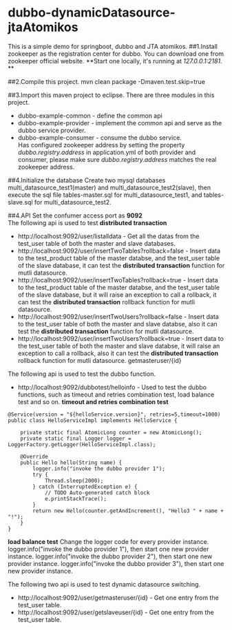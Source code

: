 # dubbo-dynamicDatasource-jtaAtomikos
This is a simple demo for springboot, dubbo and JTA atomikos.
##1.Install zookeeper as the registration center for dubbo.
You can download one from zookeeper official website.
**Start one locally, it's running at *127.0.0.1:2181*. **

##2.Compile this project.
mvn clean package -Dmaven.test.skip=true

##3.Import this maven project to eclipse.
There are three modules in this project.
+ dubbo-example-common - define the common api
+ dubbo-example-provider - implement the common api and serve as the dubbo service provider.
+ dubbo-example-consumer - consume the dubbo service.  
Has configured zookeeper address by setting the property *dubbo.registry.address* in application.yml of both provider and consumer, please make sure *dubbo.registry.address* matches the real zookeeper address.

##4.Initialize the database
Create two mysql databases multi_datasource_test1(master) and multi_datasource_test2(slave), then execute the sql file tables-master.sql for multi_datasource_test1, and tables-slave.sql for multi_datasource_test2.

##4.API
Set the confumer access port as **9092**  
The following api is used to test **distributed transaction**
+ http://localhost:9092/user/listalldata - Get all the datas from the test_user table of both the master and slave databases.
+ http://localhost:9092/user/insertTwoTables?rollback=false - Insert data to the test_product table of the master databse, and the test_user table of the slave database, it can test the **distributed transaction** function for mutli datasource.
+ http://localhost:9092/user/insertTwoTables?rollback=true - Insert data to the test_product table of the master databse, and the test_user table of the slave database, but it will raise an exception to call a rollback, it can test the **distributed transaction** rollback function for mutli datasource.
+ http://localhost:9092/user/insertTwoUsers?rollback=false - Insert data to the test_user table of both the master and slave databse, also it can test the **distributed transaction** function for mutli datasource.
+ http://localhost:9092/user/insertTwoUsers?rollback=true - Insert data to the test_user table of both the master and slave databse, it will raise an exception to call a rollback, also it can test the **distributed transaction** rollback function for mutli datasource. getmasteruser/{id}  

The following api is used to test the dubbo function.
+ http://localhost:9092/dubbotest/helloinfo - Used to test the dubbo functions, such as timeout and retries combination test, load balance test and so on.
**timeout and retries combination test**
```
@Service(version = "${helloService.version}", retries=5,timeout=1000)
public class HelloServiceImpl implements HelloService {

    private static final AtomicLong counter = new AtomicLong();
    private static final Logger logger = LoggerFactory.getLogger(HelloServiceImpl.class);

    @Override
    public Hello hello(String name) {
    	logger.info("invoke the dubbo provider 1");
    	try {
			Thread.sleep(2000);
		} catch (InterruptedException e) {
			// TODO Auto-generated catch block
			e.printStackTrace();
		}
        return new Hello(counter.getAndIncrement(), "Hello3 " + name + "!");
    }
}
```
**load balance test**
Change the logger code for every provider instance.
logger.info("invoke the dubbo provider 1"), then start one new provider instance.
logger.info("invoke the dubbo provider 2"), then start one new provider instance.
logger.info("invoke the dubbo provider 3"), then start one new provider instance.

The following two api is used to test dynamic datasource switching.
+ http://localhost:9092/user/getmasteruser/{id} - Get one entry from the test_user table.  
+ http://localhost:9092/user/getslaveuser/{id} - Get one entry from the test_user table.





